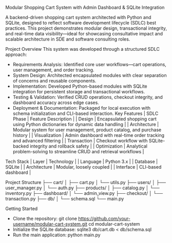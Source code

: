 Modular Shopping Cart System with Admin Dashboard & SQLite Integration

A backend-driven shopping cart system architected with Python and SQLite, designed to reflect software development lifecycle (SDLC) best practices. This project demonstrates modular design, transactional integrity, and real-time data visibility—ideal for showcasing consultative impact and scalable architecture in SDE and software consulting roles.

Project Overview
This system was developed through a structured SDLC approach:
- Requirements Analysis: Identified core user workflows—cart operations, user management, and order tracking.
- System Design: Architected encapsulated modules with clear separation of concerns and reusable components.
- Implementation: Developed Python-based modules with SQLite integration for persistent storage and transactional workflows.
- Testing & Validation: Verified CRUD operations, checkout integrity, and dashboard accuracy across edge cases.
- Deployment & Documentation: Packaged for local execution with schema initialization and CLI-based interaction.
Key Features
| SDLC Phase | Feature Description | 
| Design | Encapsulated shopping cart using Python dictionaries for dynamic data handling | 
| Architecture | Modular system for user management, product catalog, and purchase history | 
| Visualization | Admin dashboard with real-time order tracking and advanced filtering | 
| Transaction | Checkout workflow with SQLite-backed integrity and rollback safety | 
| Optimization | Analytical problem-solving to streamline CRUD and retrieval workflows | 


Tech Stack
| Layer | Technology | 
| Language | Python 3.x | 
| Database | SQLite | 
| Architecture | Modular, loosely coupled | 
| Interface | CLI-based dashboard | 


Project Structure
├── cart/
│   ├── cart.py
│   └── utils.py
├── users/
│   ├── user_manager.py
│   └── auth.py
├── products/
│   ├── catalog.py
│   └── inventory.py
├── dashboard/
│   └── admin_view.py
├── checkout/
│   └── transaction.py
├── db/
│   └── schema.sql
└── main.py


Getting Started
- Clone the repository:
git clone https://github.com/your-username/modular-cart-system.git
cd modular-cart-system
- Initialize the SQLite database:
sqlite3 db/cart.db < db/schema.sql
- Run the main application:
python main.py
